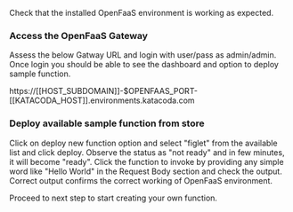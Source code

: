 Check that the installed OpenFaaS environment is working as expected.

### Access the OpenFaaS Gateway
Assess the below Gatway URL and login with user/pass as admin/admin. Once login you should be
able to see the dashboard and option to deploy sample function.

https://[[HOST_SUBDOMAIN]]-$OPENFAAS_PORT-[[KATACODA_HOST]].environments.katacoda.com

### Deploy available sample function from store 
Click on deploy new function option and select "figlet" from the available list and click deploy.
Observe the status as "not ready" and in few minutes, it will become "ready". Click the function
to invoke by providing any simple word like "Hello World" in the Request Body section and check 
the output.
Correct output confirms the correct working of OpenFaaS environment.

Proceed to next step to start creating your own function.